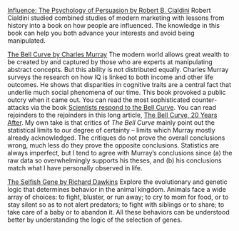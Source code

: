 [Influence: The Psychology of Persuasion by Robert B. Cialdini](http://amzn.to/1KD7nHO)
Robert Cialdini studied combined studies of modern marketing with lessons from history into a book on how people are influenced. The knowledge in this book can help you both advance your interests and avoid being manipulated.

[The Bell Curve by Charles Murray](http://amzn.to/1KD7mUk)
The modern world allows great wealth to be created by and captured by those who are experts at manipulating abstract concepts. But this ability is not distributed equally. Charles Murray surveys the research on how IQ is linked to both income and other life outcomes. He shows that disparities in cognitive traits are a central fact that underlie much social phenomena of our time. This book provoked a public outcry when it came out. You can read the most sophisticated counter-attacks via the book [Scientists respond to the Bell Curve](http://amzn.to/1Hkc2aU). You can read rejoinders to the rejoinders in this long article, [The Bell Curve, 20 Years After](http://humanvarieties.org/2015/01/02/the-bell-curve-20-years-after/). My own take is that critics of *The Bell Curve* mainly point out the statistical limits to our degree of certainty – limits which Murray mostly already acknowledged. The critiques do not prove the overall conclusions wrong, much less do they prove the opposite conclusions. Statistics are always imperfect, but I tend to agree with Murray’s conclusions since (a) the raw data so overwhelmingly supports his theses, and (b) his conclusions match what I have personally observed in life.

[The Selfish Gene by Richard Dawkins](http://amzn.to/1Qn9Bdc)
Explore the evolutionary and genetic logic that determines behavior in the animal kingdom. Animals face a wide array of choices: to fight, bluster, or run away; to cry to mom for food, or to stay silent so as to not alert predators; to fight with siblings or to share; to take care of a baby or to abandon it. All these behaviors can be understood better by understanding the logic of the selection of genes.